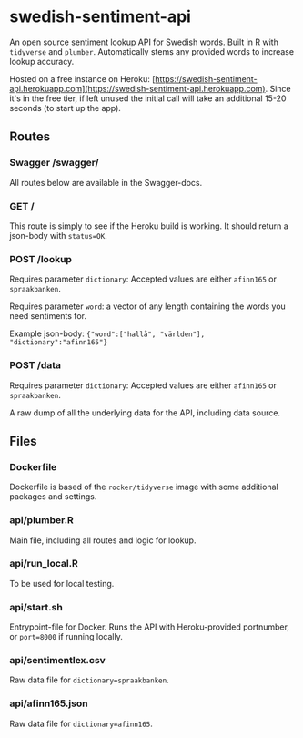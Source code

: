 # swedish-sentiment-api
An open source sentiment lookup API for Swedish words. Built in R with `tidyverse` and `plumber`. Automatically stems any provided words to increase lookup accuracy.

Hosted on a free instance on Heroku: [https://swedish-sentiment-api.herokuapp.com](https://swedish-sentiment-api.herokuapp.com). Since it's in the free tier, if left unused the initial call will take an additional 15-20 seconds (to start up the app).

## Routes

### Swagger /__swagger__/
All routes below are available in the Swagger-docs.

### GET /
This route is simply to see if the Heroku build is working. It should return a json-body with `status=OK`.

### POST /lookup
Requires parameter `dictionary`: Accepted values are either `afinn165` or `spraakbanken`.

Requires parameter `word`: a vector of any length containing the words you need sentiments for.

Example json-body: `{"word":["hallå", "världen"], "dictionary":"afinn165"}`

### POST /data
Requires parameter `dictionary`: Accepted values are either `afinn165` or `spraakbanken`.

A raw dump of all the underlying data for the API, including data source.

## Files
### Dockerfile
Dockerfile is based of the `rocker/tidyverse` image with some additional packages and settings.

### api/plumber.R
Main file, including all routes and logic for lookup.

### api/run_local.R
To be used for local testing.

### api/start.sh
Entrypoint-file for Docker. Runs the API with Heroku-provided portnumber, or `port=8000` if running locally.

### api/sentimentlex.csv
Raw data file for `dictionary=spraakbanken`.

### api/afinn165.json
Raw data file for `dictionary=afinn165`.
